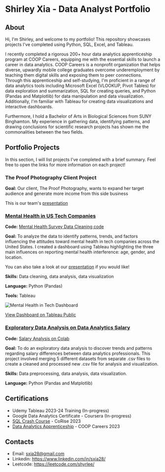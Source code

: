 # Shirley Xia - Data Analyst Portfolio

## About
Hi, I'm Shirley, and welcome to my portfolio! This repository showcases projects I've completed using Python, SQL, Excel, and Tableau. 

I recently completed a rigorous 200+ hour data analytics apprenticeship program at COOP Careers, equipping me with the essential skills to launch a career in data analytics. COOP Careers is a nonprofit organization that helps diverse, upwardly mobile college graduates overcome underemployment by teaching them digital skills and exposing them to peer connections. Through this apprenticeship and self-studying, I'm proficient in a range of data analytics tools including Microsoft Excel (VLOOKUP, Pivot Tables) for data exploration and summarization, SQL for creating queries, and Python (Pandas and Matplotlib) for data manipulation and data visualization. Additionally, I'm familiar with Tableau for creating data visualizations and interactive dashboards.

Furthermore, I hold a Bachelor of Arts in Biological Sciences from SUNY Binghamton. My experience in gathering data, identifying patterns, and drawing conclusions for scientific research projects has shown me the commonalities between the two fields. 

## Portfolio Projects
In this section, I will list projects I've completed with a brief summary. Feel free to open the links for more information on each project!

### The Proof Photography Client Project
**Goal:** Our client, The Proof Photography, wants to expand her target audience and generate more income from this side business

This is our team's [presentation](https://github.com/shyrlee/Shirley-Xia-Portfolio/blob/b056de442c9f4e8885f3a3be5eaf496e5300103c/The%20Proof%20Photography%20Client%20Project/COOP%20CLIENT%20PROJECT%20PRESENTATION%20C287.pdf)

### [Mental Health in US Tech Companies](https://github.com/shyrlee/Shirley-Xia-Portfolio/tree/c420044efe71fa410fa9110ffb66870a09d51f94/Mental%20Health%20in%20Tech)
**Code:** [Mental Health Survey Data Cleaning code](https://github.com/shyrlee/Shirley-Xia-Portfolio/blob/3cb14ccd9b06a2996431711127da383e569b248c/Mental%20Health%20in%20Tech/Mental%20Health%20Survey%20Data%20Cleaning.ipynb)

**Goal:** To analyze the data to identify patterns, trends, and factors influencing the attitudes toward mental health in tech companies across the United States. I created a dashboard using Tableau highlighting the three main influences on reporting mental health interference: age, gender, and location.

You can also take a look at our [presentation](https://github.com/shyrlee/Shirley-Xia-Portfolio/blob/0d0b984012399543f2d38f3fe65ad11b35984414/Mental%20Health%20in%20Tech/Mental%20Health%20In%20Tech%20Presentation.pdf) if you would like!

**Skills:** Data cleaning, data analysis, data visualization

**Language:** Python (Pandas)

**Tools:** Tableau

![Mental Health in Tech Dashboard](https://github.com/shyrlee/Shirley-Xia-Portfolio/assets/134797686/c2e9a664-12ab-4f8b-a1d5-ec7a7e61c503)

[View Dashboard on Tableau Public](https://public.tableau.com/views/MentalHealthinUSTechCompanies/Dashboard1?:language=en-US&:display_count=n&:origin=viz_share_link)

### [Exploratory Data Analysis on Data Analytics Salary](https://github.com/shyrlee/Shirley-Xia-Portfolio/tree/d1aa630cfed0c46cf2ac8154c6323c153583a536/Salary%20Analysis)
**Code:** [Salary Analysis on Colab](https://github.com/shyrlee/Shirley-Xia-Portfolio/blob/4f80526de52bc1549c2a833b7cc8335f34c81420/Salary%20Analysis/Data%20Professionals%20Salary%20EDA%20.ipynb)

**Goal:** To do an exploratory data analysis to discover trends and patterns regarding salary differences between data analytics professionals. This project involved merging 5 different datasets from separate .csv files to create a cleaned and processed new .csv file for analysis and visualization. 

**Skills:** Data preprocessing, data analysis, data visualization.

**Language:** Python (Pandas and Matplotlib)

## Certifications 
* Udemy Tableau 2023-24 Training (In-progress)
* Google Data Analytics Certificate - Coursera (In-progress)
* [SQL Crash Course](https://www.credential.net/5ca938c2-e9c9-4bbc-abce-ec7279924969#gs.30z933) - CoRise 2023
* [Data Analytics Apprenticeship](https://github.com/shyrlee/Shirley-Xia-Portfolio/blob/29b1a7f5ba43c62049e67b8d80394fe6c7c82bed/DA%20COOP%20Certificate%20of%20Completion%20Spring%202023.pdf) - COOP Careers 2023

## Contacts 
* Email: sxia28@gmail.com
* Linkedin: https://www.linkedin.com/in/sxia28/
* Leetcode: https://leetcode.com/shyrlee/











